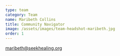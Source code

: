 ```yaml
---
type: team
category: Team
name: Maribeth Collins
title: Community Navigator
image: /assets/images/team-headshot-maribeth.jpg
order: 1
---
```


<maribeth@seekhealing.org>
